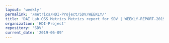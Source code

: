 ```yaml
---
layout: 'weekly'
permalink: '/metrics/HDI-Project/SDV/WEEKLY/'
title: 'DAI Lab OSS Metrics Metrics report for SDV | WEEKLY-REPORT-2019-06-09'
organization: 'HDI-Project'
repository: 'SDV'
current_date: '2019-06-09'
---
```


